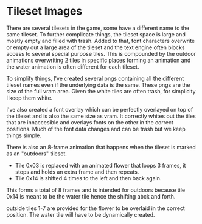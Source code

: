 # Tileset Images

There are several tilesets in the game, some have a different name to the same 
tileset. To further complicate things, the tileset space is large and mostly
empty and filled with trash. Added to that, font characters overwrite or empty
out a large area of the tileset and the text engine often blocks access to 
several special purpose tiles. This is compounded by the outdoor animations
overwriting 2 tiles in specific places forming an animation and the water
animation is often different for each tileset.

To simplify things, I've created several pngs containing all the different 
tileset names even if the underlying data is the same. These pngs are the size
of the full vram area. Given the white tiles are often trash, for simplicity
I keep them white.

I've also created a font overlay which can be perfectly overlayed on top of the
tileset and is also the same size as vram. It correctly whites out the tiles 
that are innaccesible and overlays fonts on the other in the correct positions.
Much of the font data changes and can be trash but we keep things simple.

There is also an 8-frame animation that happens when the tileset is marked
as an "outdoors" tileset.

 * Tile 0x03 is replaced with an animated flower that loops 3 frames, it stops
   and holds an extra frame and then repeats.
 * Tile 0x14 is shifted 4 times to the left and then back again.

This forms a total of 8 frames and is intended for outdoors because tile 0x14 
is meant to be the water tile hence the shifting abck and forth.

outside tiles 1-7 are provided for the flower to be overlaid in the correct 
position. The water tile will have to be dynamically created.
